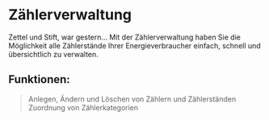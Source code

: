 Zählerverwaltung
================

Zettel und Stift, war gestern...
Mit der Zählerverwaltung haben Sie die Möglichkeit alle Zählerstände
Ihrer Energieverbraucher einfach, schnell und übersichtlich zu verwalten.

Funktionen:
-----------
> Anlegen, Ändern und Löschen von Zählern und Zählerständen
> Zuordnung von Zählerkategorien
